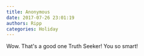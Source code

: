 ```yaml
---
title: Anonymous
date: 2017-07-26 23:01:19
authors: Ripp
categories: Holiday
---
```


 Wow. That's a good one Truth Seeker!  You so smart!